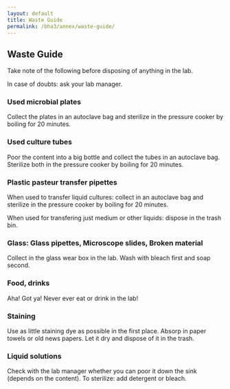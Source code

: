 ```yaml
---
layout: default
title: Waste Guide
permalink: /bha3/annex/waste-guide/
---
```


## Waste Guide

Take note of the following before disposing of anything in the lab.

In case of doubts: ask your lab manager.

### Used microbial plates

Collect the plates in an autoclave bag and sterilize in the pressure cooker by boiling for 20 minutes.

### Used culture tubes

Poor the content into a big bottle and collect the tubes in an autoclave bag. Sterilize both in the pressure cooker by boiling for 20 minutes.

### Plastic pasteur transfer pipettes

When used to transfer liquid cultures: collect in an autoclave bag and sterilize in the pressure cooker by boiling for 20 minutes.

When used for transfering just medium or other liquids: dispose in the trash bin.

### Glass: Glass pipettes, Microscope slides, Broken material

Collect in the glass wear box in the lab. Wash with bleach first and soap second.

### Food, drinks

Aha! Got ya! Never ever eat or drink in the lab!

### Staining

Use as little staining dye as possible in the first place. Absorp in paper towels or old news papers. Let it dry and dispose of it in the trash.

### Liquid solutions

Check with the lab manager whether you can poor it down the sink (depends on the content). To sterilize: add detergent or bleach.